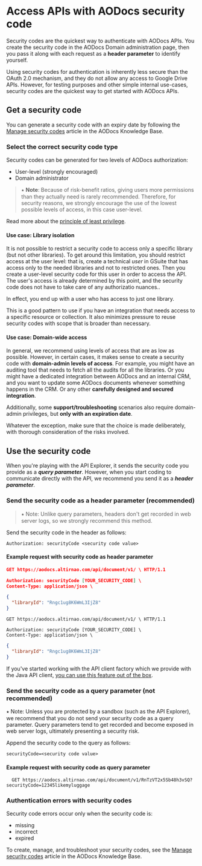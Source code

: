 # Access APIs with AODocs security code

Security codes are the quickest way to authenticate with AODocs APIs.  You create the security code in the AODocs Domain administration page, then you pass it along with each request as a **header parameter** to identify yourself.

Using security codes for authentication is inherently less secure than the OAuth 2.0 mechanism, and they do not allow any access to Google Drive APIs.  However, for testing purposes and other simple internal use-cases, security codes are the quickest way to get started with AODocs APIs.


## Get a security code

You can generate a security code with an expiry date by following the [Manage security codes](https://support.aodocs.com/hc/en-us/articles/205650054-Manage-security-codes) article in the AODocs Knowledge Base.


### Select the correct security code type

Security codes can be generated for two levels of AODocs authorization:

* User-level (strongly encouraged)
* Domain administrator

> ⭑  **Note**: Because of risk-benefit ratios, giving users more permissions than they actually need is rarely recommended.  Therefore, for security reasons, we strongly encourage the use of the lowest possible levels of access, in this case user-level.

Read more about the [principle of least privilege](https://en.wikipedia.org/wiki/Principle_of_least_privilege).


#### Use case: Library isolation

It is not possible to restrict a security code to access only a specific library (but not other libraries).  To get around this limitation, you should restrict access at the user level: that is, create a technical _user_ in GSuite that has access only to the needed libraries and not to restricted ones.  Then you create a user-level security code for this user in order to access the API.  The user's access is already determined by this point, and the security code does not have to take care of any authorizatio nuances..

In effect, you end up with a user who has access to just one library.

This is a good pattern to use if you have an integration that needs access to a specific resource or collection.  It also minimizes pressure to reuse security codes with scope that is broader than necessary.


#### Use case: Domain-wide access

In general, we recommend using levels of access that are as low as possible.  However, in certain cases, it makes sense to create a security code with **domain-admin levels of access**.  For example, you might have an auditing tool that needs to fetch all the audits for all the libraries.  Or you might have a dedicated integration between AODocs and an internal CRM, and you want to update some AODocs documents whenever something happens in the CRM.  Or any other **carefully designed and secured integration**.

Additionally, some **support/troubleshooting** scenarios also require domain-admin privileges, but **only with an expiration date**.

Whatever the exception, make sure that the choice is made deliberately, with thorough consideration of the risks involved.


## Use the security code

When you're playing with the API Explorer, it sends the security code you provide as a **_query parameter_**.  However, when you start coding to communicate directly with the API, we recommend you send it as a **_header parameter_**.


### Send the security code as a header parameter (recommended)

> ⭑   Note: Unlike query parameters, headers don't get recorded in web server logs, so we strongly recommend this method.


Send the security code in the header as follows:

````Authorization: securityCode <security code value>````


#### Example request with security code as header parameter


```json
GET https://aodocs.altirnao.com/api/document/v1/ \ HTTP/1.1

Authorization: securityCode [YOUR_SECURITY_CODE] \
Content-Type: application/json \

{
  "libraryId": "Rngc1ug8K6WmL3IjZ8"
}
```

```http
GET https://aodocs.altirnao.com/api/document/v1/ \ HTTP/1.1

Authorization: securityCode [YOUR_SECURITY_CODE] \
Content-Type: application/json \
```

```json
{
  "libraryId": "Rngc1ug8K6WmL3IjZ8"
}
```



If you've started working with the API client factory which we provide with the Java API client, [you can use this feature out of the box](https://github.com/AODocs-Dev/aodocs-api-java-clients/blob/master/aodocs-api-client-factory/src/main/java/com/altirnao/aodocs/api/client/AODocsApiClientFactory.java#L88).


### Send the security code as a query parameter (not recommended)


⭑   Note: Unless you are protected by a sandbox (such as the API Explorer), we recommend that you do not send your security code as a query parameter.  Query parameters tend to get recorded and become exposed in web server logs, ultimately presenting a security risk.


Append the security code to the query as follows:

````securityCode=<security code value>````


#### Example request with security code as query parameter


```
  GET https://aodocs.altirnao.com/api/document/v1/RnTzVT2x5Sb48h3vSQ?securityCode=12345likemyluggage
```



### Authentication errors with security codes

Security code errors occur only when the security code is:



*   missing
*   incorrect
*   expired

To create, manage, and troubleshoot your security codes, see the [Manage security codes](https://support.aodocs.com/hc/en-us/articles/205650054-Manage-security-codes) article in the AODocs Knowledge Base.

